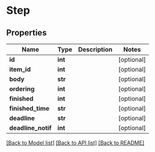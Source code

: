# Step

## Properties
Name | Type | Description | Notes
------------ | ------------- | ------------- | -------------
**id** | **int** |  | [optional] 
**item_id** | **int** |  | [optional] 
**body** | **str** |  | [optional] 
**ordering** | **int** |  | [optional] 
**finished** | **int** |  | [optional] 
**finished_time** | **str** |  | [optional] 
**deadline** | **str** |  | [optional] 
**deadline_notif** | **int** |  | [optional] 

[[Back to Model list]](../README.md#documentation-for-models) [[Back to API list]](../README.md#documentation-for-api-endpoints) [[Back to README]](../README.md)

